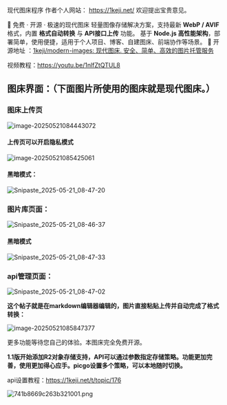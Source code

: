 现代图床程序
作者个人网站：
https://1keji.net/
欢迎提出宝贵意见。

🚀 免费 · 开源 · 极速的现代图床
 轻量图像存储解决方案，支持最新 **WebP / AVIF** 格式，内置 **格式自动转换** 与 **API接口上传** 功能。
 基于 **Node.js 高性能架构**，部署简单，使用便捷，适用于个人项目、博客、自建图床、前端协作等场景。
 🔧 开源地址 ：[1keji/modern-images: 现代图床. 安全、简单、高效的图片托管服务](https://github.com/1keji/modern-images)

视频教程：https://youtu.be/1nlfZtQTUL8

## **图床界面**：（下面图片所使用的图床就是现代图床。）

### 图床上传页

![image-20250521084443072](http://img.211200.xyz/i/api/2025/05/20/997153698fbf3e52001.webp)

#### 上传页可以开启隐私模式

![image-20250521085425061](http://img.211200.xyz/i/api/2025/05/20/68065ec6d3b08d55001.webp)

#### 黑暗模式：

![Snipaste_2025-05-21_08-47-20](http://img.211200.xyz/i/api/2025/05/20/95cb91026e40cd1a001.webp)

### 图片库页面：

![Snipaste_2025-05-21_08-46-37](http://img.211200.xyz/i/api/2025/05/20/adcded15f93fb01d001.webp)

#### 黑暗模式

![Snipaste_2025-05-21_08-47-33](http://img.211200.xyz/i/api/2025/05/20/d0e8d065d21c543d001.webp)

### api管理页面：

![Snipaste_2025-05-21_08-47-02](http://img.211200.xyz/i/api/2025/05/20/94228bccb169885e001.webp)

**这个帖子就是在markdown编辑器编辑的，图片直接粘贴上传并自动完成了格式转换：**

![image-20250521085847377](http://img.211200.xyz/i/api/2025/05/20/88cf38ed6f7c4c0a001.webp)

更多功能等待您自己的体验。本图床完全免费开源。

**1.1版开始添加R2对象存储支持，API可以通过参数指定存储策略。功能更加完善，使用更加得心应手。picgo设置多个策略，可以本地随时切换。**

api设置教程：https://1keji.net/t/topic/176

![741b8669c263b321001.png](https://img.003666.xyz/2025/05/23/741b8669c263b321001.png)
